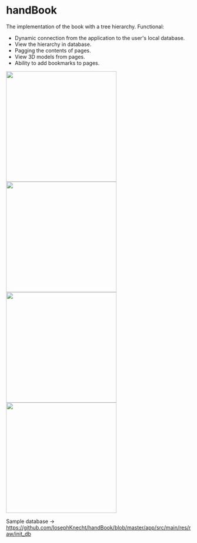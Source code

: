 # handBook

The implementation of the book with a tree hierarchy.
Functional:
- Dynamic connection from the application to the user's local database.
- View the hierarchy in database.
- Pagging the contents of pages.
- View 3D models from pages.
- Ability to add bookmarks to pages.

<img src = "https://user-images.githubusercontent.com/26083647/46615199-575e7400-cb20-11e8-9d08-987255537774.jpg" width = 300px></img>
<img src = "https://user-images.githubusercontent.com/26083647/46615198-575e7400-cb20-11e8-9d32-9cd659e8ee2a.jpg" width = 300px></img>
<img src = "https://user-images.githubusercontent.com/26083647/46615197-56c5dd80-cb20-11e8-9e90-7d0dc4ceeb94.jpg" width = 300px></img>
<img src = "https://user-images.githubusercontent.com/26083647/46615195-56c5dd80-cb20-11e8-85ce-e8036041bcd5.jpg" width = 300px></img>

Sample database -> https://github.com/IosephKnecht/handBook/blob/master/app/src/main/res/raw/init_db
